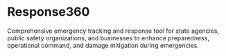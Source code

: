 # Response360
Comprehensive emergency tracking and response tool for state agencies, public safety organizations, and businesses to enhance preparedness, operational command, and damage mitigation during emergencies.
